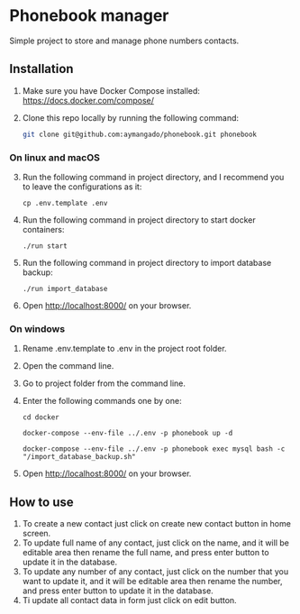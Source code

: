 # Phonebook manager

Simple project to store and manage phone numbers contacts.

## Installation


1. Make sure you have Docker Compose installed: https://docs.docker.com/compose/

2. Clone this repo locally by running the following command:
    ```sh    
    git clone git@github.com:aymangado/phonebook.git phonebook
    ```
### On linux and macOS

3. Run the following command in project directory, and I recommend you to leave the configurations as it:
   ```ssh
   cp .env.template .env
   ```
4. Run the following command in project directory to start docker containers:
   ```ssh
   ./run start
   ```
5. Run the following command in project directory to import database backup:
   ```ssh
   ./run import_database
   ```
6. Open [http://localhost:8000/](http://localhost:8000/) on your browser.


### On windows

1. Rename .env.template to .env in the project root folder.
2. Open the command line.
3. Go to project folder from the command line.
4. Enter the following commands one by one:
   ```ssh
   cd docker
   ```
   
   ```ssh
   docker-compose --env-file ../.env -p phonebook up -d
   ```
   
   ```ssh
   docker-compose --env-file ../.env -p phonebook exec mysql bash -c "/import_database_backup.sh"
   ```
5. Open [http://localhost:8000/](http://localhost:8000/) on your browser.

## How to use
1. To create a new contact just click on create new contact button in home screen.
2. To update full name of any contact, just click on the name, and it will be editable area then rename the full name, and press enter button to update it in the database.
3. To update any number of any contact, just click on the number that you want to update it, and it will be editable area then rename the number, and press enter button to update it in the database.
4. Ti update all contact data in form just click on edit button.